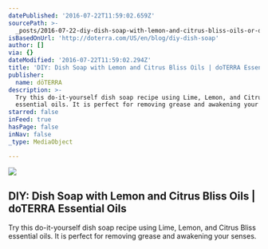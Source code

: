 ```yaml
---
datePublished: '2016-07-22T11:59:02.659Z'
sourcePath: >-
  _posts/2016-07-22-diy-dish-soap-with-lemon-and-citrus-bliss-oils-or-doterra-es.md
isBasedOnUrl: 'http://doterra.com/US/en/blog/diy-dish-soap'
author: []
via: {}
dateModified: '2016-07-22T11:59:02.294Z'
title: 'DIY: Dish Soap with Lemon and Citrus Bliss Oils | doTERRA Essential Oils'
publisher:
  name: dōTERRA
description: >-
  Try this do-it-yourself dish soap recipe using Lime, Lemon, and Citrus Bliss
  essential oils. It is perfect for removing grease and awakening your senses.
starred: false
inFeed: true
hasPage: false
inNav: false
_type: MediaObject

---
```

<article style=""><img src="https://imgflo.herokuapp.com/graph/vahj1ThiexotieMo/5e97b32cead7b2c35cb1d41d4b758cc2/noop.jpg?input=http%3A%2F%2Fdoterra.com%2Fmedias%2F8799129763870.jpg%3Fcontext%3DbWFzdGVyfHJvb3R8MTI1Njg4fGltYWdlL2pwZWd8aGI2L2gwMC84Nzk2MzIwMTM3MjQ2LmpwZ3xlZWE0NzM0Njk3YzUwNDZjMzlmM2E2MTY2MGE0MDdkZjZlMmI5ZjRkZTBiODg2NzU0OTRjYjQ0ZGNjNGUzMzM3" /><h1>DIY: Dish Soap with Lemon and Citrus Bliss Oils | doTERRA Essential Oils</h1><p>Try this do-it-yourself dish soap recipe using Lime, Lemon, and Citrus Bliss essential oils. It is perfect for removing grease and awakening your senses.</p></article>